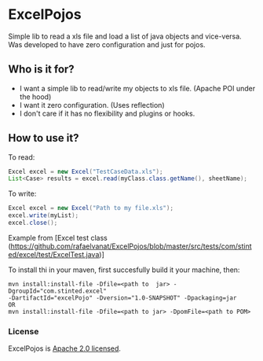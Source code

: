# ExcelPojos
Simple lib to read a xls file and load a list of java objects and vice-versa.
Was developed to have zero configuration and just for pojos.

## Who is it for?
- I want a simple lib to read/write my objects to xls file. (Apache POI under the hood)
- I want it zero configuration. (Uses reflection)
- I don't care if it has no flexibility and plugins or hooks.

## How to use it?
To read:
```java
Excel excel = new Excel("TestCaseData.xls");
List<Case> results = excel.read(myClass.class.getName(), sheetName);
```

To write:
```java
Excel excel = new Excel("Path to my file.xls");
excel.write(myList);
excel.close();
```

Example from [Excel test class (https://github.com/rafaelvanat/ExcelPojos/blob/master/src/tests/com/stinted/excel/test/ExcelTest.java)]

To install thi in your maven, first succesfully build it your machine, then:
```
mvn install:install-file -Dfile=<path to  jar> -DgroupId="com.stinted.excel" 
-DartifactId="excelPojo" -Dversion="1.0-SNAPSHOT" -Dpackaging=jar
OR
mvn install:install-file -Dfile=<path to jar> -DpomFile=<path to POM>
```

### License
ExcelPojos is [Apache 2.0 licensed](http://www.apache.org/licenses/LICENSE-2.0.html).
